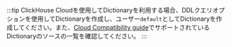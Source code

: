 :::tip
ClickHouse Cloudを使用してDictionaryを利用する場合、DDLクエリオプションを使用してDictionaryを作成し、ユーザー`default`としてDictionaryを作成してください。また、[Cloud Compatibility guide](/docs/ja/cloud/reference/cloud-compatibility.md)でサポートされているDictionaryのソースの一覧を確認してください。
:::

